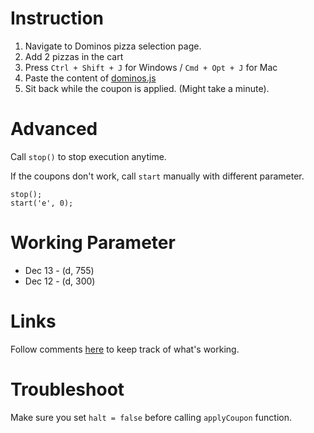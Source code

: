 Instruction
=============

1. Navigate to Dominos pizza selection page.
2. Add 2 pizzas in the cart
3. Press `Ctrl + Shift + J` for Windows / `Cmd + Opt + J` for Mac
4. Paste the content of [dominos.js](https://raw.github.com/apoorvparijat/dominos.js/master/dominos.js)
5. Sit back while the coupon is applied. (Might take a minute).


Advanced
=============

Call `stop()` to stop execution anytime.

If the coupons don't work, call `start` manually with different parameter.


```
stop();
start('e', 0);
```


Working Parameter
=============

- Dec 13 - (d, 755)
- Dec 12 - (d, 300)


Links
=============

Follow comments [here](http://www.savemoneyindia.com/dominos-buy-one-pizza-get-one-pizza-free-coupons-2/) to keep track of
what's working.


Troubleshoot
=============

Make sure you set `halt = false` before calling `applyCoupon` function.

